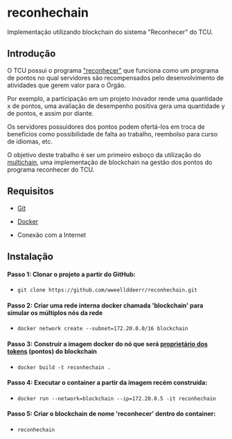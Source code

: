 # reconhechain
Implementação utilizando blockchain do sistema "Reconhecer" do TCU.

## Introdução
O TCU possui o programa ["reconhecer"](http://www.tcu.gov.br/Consultas/Juris/Docs/judoc/PORTN/20120706/PRT2012-146.doc) que funciona como um programa de pontos no qual servidores são recompensados pelo desenvolvimento de atividades que gerem valor para o Órgão.

Por exemplo, a participação em um projeto inovador rende uma quantidade x de pontos, uma avaliação de desempenho positiva gera uma quantidade y de pontos, e assim por diante.

Os servidores possuidores dos pontos podem ofertá-los em troca de benefícios como possibilidade de falta ao trabalho, reembolso para curso de idiomas, etc.

O objetivo deste trabalho é ser um primeiro esboço da utilização do [multichain](http://www.multichain.com/), uma implementação de blockchain na gestão dos pontos do programa reconhecer do TCU.

## Requisitos
- [Git](https://git-scm.com/)

- [Docker](https://www.docker.com/)

- Conexão com a Internet


## Instalação

#### Passo 1: Clonar o projeto a partir do GitHub:
- `git clone https://github.com/wweellddeerr/reconhechain.git`

#### Passo 2: Criar uma rede interna docker chamada 'blockchain' para simular os múltiplos nós da rede
- `docker network create --subnet=172.20.0.0/16 blockchain`

#### Passo 3: Construir a imagem docker do nó que será [proprietário dos tokens](http://www.multichain.com/download/MultiChain-White-Paper.pdf) (pontos) do blockchain
- `docker build -t reconhechain .`

#### Passo 4: Executar o container a partir da imagem recém construída:
- `docker run --network=blockchain --ip=172.20.0.5 -it reconhechain`

#### Passo 5: Criar o blockchain de nome 'reconhecer' dentro do container:
- `reconhechain`
